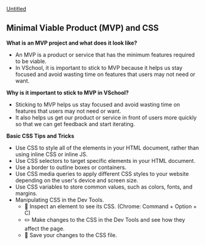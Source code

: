 [Untitled](https://prod-files-secure.s3.us-west-2.amazonaws.com/6aef2f33-de49-4357-824c-927199bca931/d4316f04-07b1-4beb-926c-a6541d960148/Untitled.mp4)

## **Minimal Viable Product (MVP) and CSS**

**What is an MVP project and what does it look like?**

- An MVP is a product or service that has the minimum features required to be viable.
- In VSchool, it is important to stick to MVP because it helps us stay focused and avoid wasting time on features that users may not need or want.

**Why is it important to stick to MVP in VSchool?**

- Sticking to MVP helps us stay focused and avoid wasting time on features that users may not need or want.
- It also helps us get our product or service in front of users more quickly so that we can get feedback and start iterating.

**Basic CSS Tips and Tricks**

- Use CSS to style all of the elements in your HTML document, rather than using inline CSS or inline JS.
- Use CSS selectors to target specific elements in your HTML document.
- Use a border to outline boxes or containers.
- Use CSS media queries to apply different CSS styles to your website depending on the user's device and screen size.
- Use CSS variables to store common values, such as colors, fonts, and margins.
- Manipulating CSS in the Dev Tools.
    - 🐛 Inspect an element to see its CSS. (Chrome: Command + Option + C)
    - ✏️ Make changes to the CSS in the Dev Tools and see how they affect the page.
    - 💾 Save your changes to the CSS file.

```jsx

```